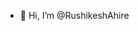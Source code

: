 - 👋 Hi, I’m @RushikeshAhire

<!---
RushikeshAhire/RushikeshAhire is a ✨ special ✨ repository because its `README.md` (this file) appears on your GitHub profile.
You can click the Preview link to take a look at your changes.
--->
